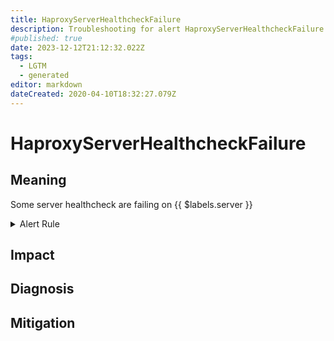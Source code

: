 ```yaml
---
title: HaproxyServerHealthcheckFailure
description: Troubleshooting for alert HaproxyServerHealthcheckFailure
#published: true
date: 2023-12-12T21:12:32.022Z
tags: 
  - LGTM
  - generated
editor: markdown
dateCreated: 2020-04-10T18:32:27.079Z
---
```


# HaproxyServerHealthcheckFailure

## Meaning
[//]: # "Short paragraph that explains what the alert means"
Some server healthcheck are failing on {{ $labels.server }}

<details>
  <summary>Alert Rule</summary>

{{% rule "haproxy/embedded-exporter-v2.yml" "HaproxyServerHealthcheckFailure" %}}

<!-- Rule when generated

```yaml
alert: HaproxyServerHealthcheckFailure
expr: increase(haproxy_server_check_failures_total[1m]) > 0
for: 1m
labels:
    severity: warning
annotations:
    summary: HAProxy server healthcheck failure (instance {{ $labels.instance }})
    description: |-
        Some server healthcheck are failing on {{ $labels.server }}
          VALUE = {{ $value }}
          LABELS = {{ $labels }}
    runbook: https://github.com/srerun/prometheus-alerts/blob/main/content/runbooks/embedded-exporter-v2/HaproxyServerHealthcheckFailure.md

```

-->

</details>


## Impact
[//]: # "What could / will happen if the alert is not addressed"



## Diagnosis
[//]: # "Steps to take to identify the cause of the problem"



## Mitigation
[//]: # "The steps necessary to resolve the alert"
